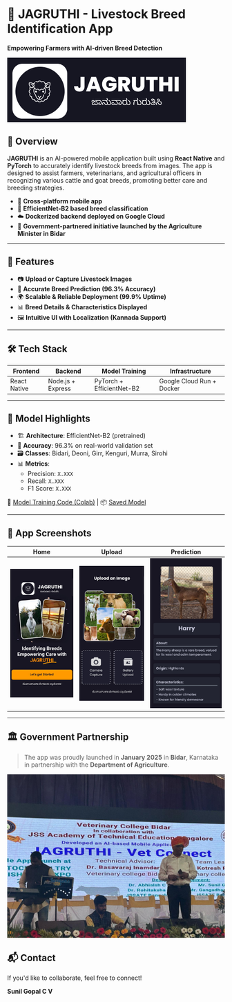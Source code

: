 # 🐄 JAGRUTHI - Livestock Breed Identification App

**Empowering Farmers with AI-driven Breed Detection**

![App Banner](Readme_images/banner.png) <!-- Replace with actual image path -->

## 🚀 Overview

**JAGRUTHI** is an AI-powered mobile application built using **React Native** and **PyTorch** to accurately identify livestock breeds from images. The app is designed to assist farmers, veterinarians, and agricultural officers in recognizing various cattle and goat breeds, promoting better care and breeding strategies.

- 📱 **Cross-platform mobile app**
- 🧠 **EfficientNet-B2 based breed classification**
- ☁️ **Dockerized backend deployed on Google Cloud**
- 🤝 **Government-partnered initiative launched by the Agriculture Minister in Bidar**

---

## 🎯 Features

- 📷 **Upload or Capture Livestock Images**
- 🧬 **Accurate Breed Prediction (96.3% Accuracy)**
- 🌍 **Scalable & Reliable Deployment (99.9% Uptime)**
- 📊 **Breed Details & Characteristics Displayed**
- 🖼️ **Intuitive UI with Localization (Kannada Support)**

---

## 🛠️ Tech Stack

| Frontend        | Backend           | Model Training        | Infrastructure        |
|----------------|-------------------|------------------------|------------------------|
| React Native    | Node.js + Express | PyTorch + EfficientNet-B2 | Google Cloud Run + Docker |

---

## 🧠 Model Highlights

- 🏗️ **Architecture**: EfficientNet-B2 (pretrained)
- 🧪 **Accuracy**: 96.3% on real-world validation set
- 🗃️ **Classes**: Bidari, Deoni, Girr, Kenguri, Murra, Sirohi
- 📊 **Metrics**:
  - Precision: `X.XXX`
  - Recall: `X.XXX`
  - F1 Score: `X.XXX`

📁 [Model Training Code (Colab)](Model_Training.ipynb) | 📦 [Saved Model](model/effnetb2.pth)

---

## 📸 App Screenshots

| Home | Upload | Prediction |
|------|--------|------------|
| ![Home](Readme_images/home.jpg) | ![Upload](Readme_images/upload.jpg) | ![Prediction](Readme_images/result.jpg) |

---

## 🏛️ Government Partnership

> The app was proudly launched in **January 2025** in **Bidar**, Karnataka in partnership with the **Department of Agriculture**.

![Launch Event](Readme_images/lauch_event.jpg)

## 📬 Contact
If you'd like to collaborate, feel free to connect!

**Sunil Gopal C V**

